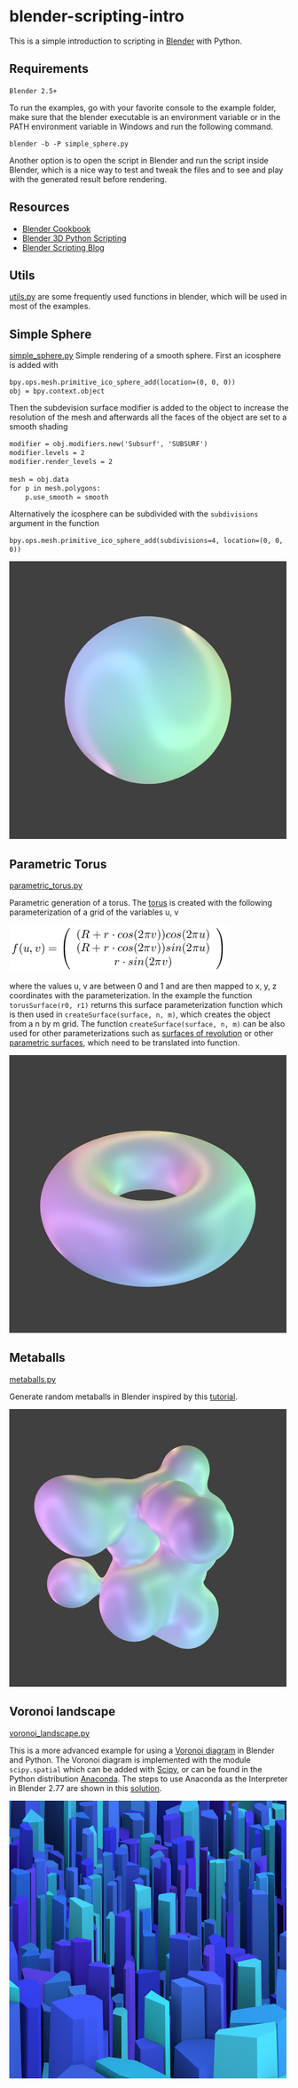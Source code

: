 # blender-scripting-intro
This is a simple introduction to scripting in [Blender](https://www.blender.org/) with Python.

## Requirements

`Blender 2.5+`

To run the examples, go with your favorite console to the example folder, make sure that the blender executable is an environment variable or in the PATH environment variable in Windows and run the following command.

```
blender -b -P simple_sphere.py
```

Another option is to open the script in Blender and run the script inside Blender, which is a nice way to test and tweak the files and to see and play with the generated result before rendering.

## Resources

- [Blender Cookbook](https://wiki.blender.org/index.php/Dev:Py/Scripts/Cookbook)
- [Blender 3D Python Scripting](https://en.wikibooks.org/wiki/Blender_3D:_Noob_to_Pro/Advanced_Tutorials/Python_Scripting/Introduction)
- [Blender Scripting Blog](http://blenderscripting.blogspot.co.at/)

## Utils

[utils.py](examples/utils.py) are some frequently used functions in blender, which will be used in most of the examples.

## Simple Sphere

[simple_sphere.py](examples/simple_sphere.py) Simple rendering of a smooth sphere. First an icosphere is added with

```
bpy.ops.mesh.primitive_ico_sphere_add(location=(0, 0, 0))
obj = bpy.context.object
```

Then the subdevision surface modifier is added to the object to increase the resolution of the mesh and afterwards all the faces of the object are set to a smooth shading

```
modifier = obj.modifiers.new('Subsurf', 'SUBSURF')
modifier.levels = 2
modifier.render_levels = 2

mesh = obj.data
for p in mesh.polygons:
	p.use_smooth = smooth
```

Alternatively the icosphere can be subdivided with the `subdivisions` argument in the function

```
bpy.ops.mesh.primitive_ico_sphere_add(subdivisions=4, location=(0, 0, 0))
```

![Simple Sphere](/img/simple_sphere.png)

## Parametric Torus

[parametric_torus.py](examples/parametric_torus.py) 

Parametric generation of a torus. The [torus](https://en.wikipedia.org/wiki/Torus) is created with the following parameterization of a grid of the variables u, v

![Torus Formula](/img/torus_formula.png)

where the values u, v are between 0 and 1 and are then mapped to x, y, z coordinates with the parameterization. In the example the function `torusSurface(r0, r1)` returns this surface parameterization function which is then used in `createSurface(surface, n, m)`, which creates the object from a n by m grid. The function `createSurface(surface, n, m)` can be also used for other parameterizations such as [surfaces of revolution](https://en.wikipedia.org/wiki/Surface_of_revolution) or other [parametric surfaces](https://en.wikipedia.org/wiki/Parametric_surface), which need to be translated into function.

![Parametric Torus](/img/parametric_torus.png)

## Metaballs

[metaballs.py](examples/metaballs.py) 

Generate random metaballs in Blender inspired by this [tutorial](http://blenderscripting.blogspot.co.at/2012/09/tripping-metaballs-python.html).

![Metaballs](/img/metaballs.png)

## Voronoi landscape

[voronoi_landscape.py](examples/voronoi_landscape.py)

This is a more advanced example for using a [Voronoi diagram](https://en.wikipedia.org/wiki/Voronoi_diagram) in Blender and Python. The Voronoi diagram is implemented with the module `scipy.spatial` which can be added with [Scipy](https://www.scipy.org/), or can be found in the Python distribution [Anaconda](https://www.continuum.io/downloads). The steps to use Anaconda as the Interpreter in Blender 2.77 are shown in this [solution](http://blender.stackexchange.com/questions/51067/using-anaconda-python-3-in-blender-winx64).

![Voronoi Landscape](/img/vornoi_landscape.png)
